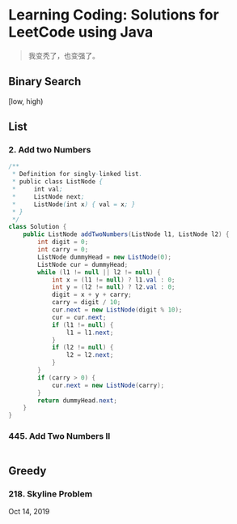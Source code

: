 # Learning Coding: Solutions for LeetCode using Java  
  
>我变秃了，也变强了。

## Binary Search
[low, high)

## List

### 2. Add two Numbers  
```java
/**
 * Definition for singly-linked list.
 * public class ListNode {
 *     int val;
 *     ListNode next;
 *     ListNode(int x) { val = x; }
 * }
 */
class Solution {
    public ListNode addTwoNumbers(ListNode l1, ListNode l2) {
        int digit = 0;
        int carry = 0;
        ListNode dummyHead = new ListNode(0);
        ListNode cur = dummyHead;
        while (l1 != null || l2 != null) {
            int x = (l1 != null) ? l1.val : 0;
            int y = (l2 != null) ? l2.val : 0;
            digit = x + y + carry;
            carry = digit / 10;
            cur.next = new ListNode(digit % 10);
            cur = cur.next;
            if (l1 != null) {
                l1 = l1.next;
            }
            if (l2 != null) {
                l2 = l2.next;
            }
        }
        if (carry > 0) {
            cur.next = new ListNode(carry);
        }
        return dummyHead.next;
    }
}
```  
### 445. Add Two Numbers II  
```java
```

## Greedy

### 218. Skyline Problem  
Oct 14, 2019
```java
```
